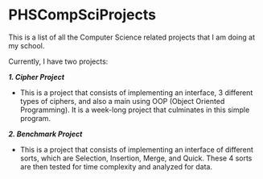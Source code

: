 # PHSCompSciProjects

This is a list of all the Computer Science related projects that I am doing at my school.

Currently, I have two projects: 

***1. Cipher Project***
   * This is a project that consists of implementing an interface, 3 different types of ciphers, and also a main using OOP (Object Oriented Programming). It is a week-long project that culminates in this simple program.

***2. Benchmark Project***
   * This is a project that consists of implementing an interface of different sorts, which are Selection, Insertion, Merge, and Quick. These 4 sorts are then tested for time complexity and analyzed for data. 

